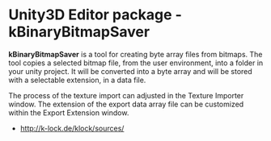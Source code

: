 # Unity3D Editor package - kBinaryBitmapSaver

**kBinaryBitmapSaver** is a tool for creating byte array files from bitmaps. 
The tool copies a selected bitmap file, from the user environment, into a 
folder in your unity project. It will be converted into a byte array and 
will be stored with a selectable extension, in a data file.

The process of the texture import can adjusted in the Texture Importer window.
The extension of the export data array file can be customized within the Export
Extension window.

  * http://k-lock.de/klock/sources/ 